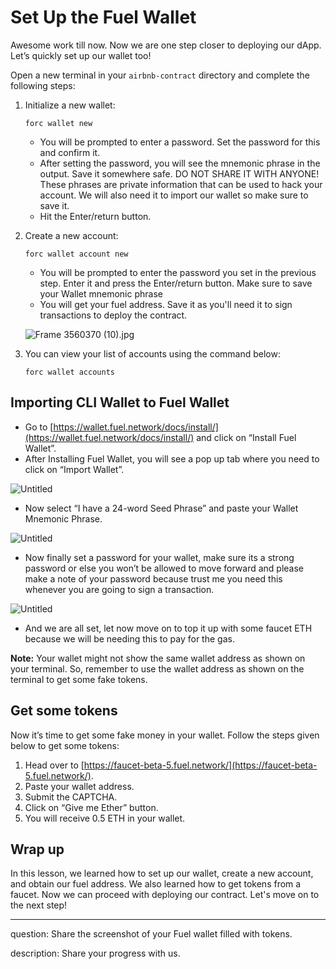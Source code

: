# Set Up the Fuel Wallet

Awesome work till now. Now we are one step closer to deploying our dApp. Let’s quickly set up our wallet too!

Open a new terminal in your `airbnb-contract` directory and complete the following steps:

1. Initialize a new wallet: 
    
    ```
    forc wallet new
    ```
    
    - You will be prompted to enter a password. Set the password for this and confirm it.
    - After setting the password, you will see the mnemonic phrase in the output. Save it somewhere safe. DO NOT SHARE IT WITH ANYONE! These phrases are private information that can be used to hack your account. We will also need it to import our wallet so make sure to save it.
    - Hit the Enter/return button.
    
2. Create a new account:
    
    ```
    forc wallet account new
    ```
    
    - You will be prompted to enter the password you set in the previous step. Enter it and press the Enter/return button. Make sure to save your Wallet mnemonic phrase
    - You will get your fuel address. Save it as you'll need it to sign transactions to deploy the contract.
    
    ![Frame 3560370 (10).jpg](https://github.com/0xmetaschool/Learning-Projects/blob/main/assests_for_all/assets_for_airbnb_fuel/Set%20Up%20the%20Sway%20Airbnb%20Project/fuel-structure-2.2.png?raw=true)
    

3. You can view your list of accounts using the command below:
    
    ```
    forc wallet accounts
    ```
    

## Importing CLI Wallet to Fuel Wallet

- Go to [https://wallet.fuel.network/docs/install/](https://wallet.fuel.network/docs/install/) and click on “Install Fuel Wallet”.
- After Installing Fuel Wallet, you will see a pop up tab where you need to click on “Import Wallet”.

![Untitled](https://github.com/0xmetaschool/Learning-Projects/blob/main/assests_for_all/assets_for_airbnb_fuel/Set%20Up%20the%20Fuel%20Wallet/Untitled.png?raw=true)

- Now select “I have a 24-word Seed Phrase” and paste your Wallet Mnemonic Phrase.

![Untitled](https://github.com/0xmetaschool/Learning-Projects/blob/main/assests_for_all/assets_for_airbnb_fuel/Set%20Up%20the%20Fuel%20Wallet/Untitled%201.png?raw=true)

- Now finally set a password for your wallet, make sure its a strong password or else you won’t be allowed to move forward and please make a note of your password because trust me you need this whenever you are going to sign a transaction.

![Untitled](https://github.com/0xmetaschool/Learning-Projects/blob/main/assests_for_all/assets_for_airbnb_fuel/Set%20Up%20the%20Fuel%20Wallet/Untitled%202.png?raw=true)

- And we are all set, let now move on to top it up with some faucet ETH because we will be needing this to pay for the gas.

**Note:** Your wallet might not show the same wallet address as shown on your terminal. So, remember to use the wallet address as shown on the terminal to get some fake tokens.

## Get some tokens

Now it’s time to get some fake money in your wallet. Follow the steps given below to get some tokens:

1. Head over to [https://faucet-beta-5.fuel.network/](https://faucet-beta-5.fuel.network/).
2. Paste your wallet address. 
3. Submit the CAPTCHA.
4. Click on “Give me Ether” button.
5. You will receive 0.5 ETH in your wallet.

## Wrap up

In this lesson, we learned how to set up our wallet, create a new account, and obtain our fuel address. We also learned how to get tokens from a faucet. Now we can proceed with deploying our contract. Let's move on to the next step!

---

question: Share the screenshot of your Fuel wallet filled with tokens.

description: Share your progress with us.